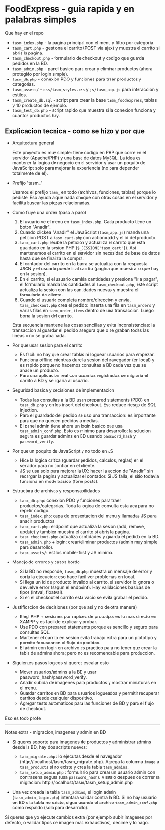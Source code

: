 # FoodExpress - guia rapida y en palabras simples

Que hay en el repo

- `tasm_index.php` - la pagina principal con el menu y filtro por categoria.
- `tasm_cart.php` - gestiona el carrito (POST via ajax) y muestra el carrito si abris la pagina.
- `tasm_checkout.php` - formulario de checkout y codigo que guarda pedidos en la BD.
- `tasm_admin.php` - panel basico para crear y eliminar productos (ahora protegido por login simple).
- `tasm_db.php` - conexion PDO y funciones para traer productos y categorias.
- `tasm_assets/` - `css/tasm_styles.css` y `js/tasm_app.js` para interaccion y estilos.
- `tasm_create_db.sql` - script para crear la base `tasm_foodexpress`, tablas y 10 productos de ejemplo.
- `tasm_test_db.php` - script rapido que muestra si la conexion funciona y cuantos productos hay.

## Explicacion tecnica - como se hizo y por que

- Arquitectura general

   Este proyecto es muy simple: tiene codigo en PHP que corre en el servidor (Apache/PHP) y una base de datos MySQL. La idea es mantener la logica de negocio en el servidor y usar un poquito de JavaScript solo para mejorar la experiencia (no para depender totalmente de el).

- Prefijo "tasm_"

   Usamos el prefijo `tasm_` en todo (archivos, funciones, tablas) porque lo pediste. Eso ayuda a que nada choque con otras cosas en el servidor y facilita buscar las piezas relacionadas.

- Como fluye una orden (paso a paso)

   1) El usuario ve el menu en `tasm_index.php`. Cada producto tiene un boton "Anadir".
   2) Cuando clickea "Anadir" el JavaScript (`tasm_app.js`) manda una peticion POST a `tasm_cart.php` con action=add y el id del producto.
   3) `tasm_cart.php` recibe la peticion y actualiza el carrito que esta guardado en la sesion PHP (`$_SESSION['tasm_cart']`). Asi mantenemos el carrito en el servidor sin necesidad de base de datos hasta que se finaliza la compra.
   4) El contador del carrito en la barra se actualiza con la respuesta JSON y el usuario puede ir al carrito (pagina que muestra lo que hay en la sesion).
   5) En el carrito, si el usuario cambia cantidades y presiona "Ir a pagar", el formulario manda las cantidades al `tasm_checkout.php`, este script actualiza la sesion con las cantidades nuevas y muestra el formulario de cliente.
   6) Cuando el usuario completa nombre/direccion y envia, `tasm_checkout.php` crea el pedido: inserta una fila en `tasm_orders` y varias filas en `tasm_order_items` dentro de una transaccion. Luego borra la sesion del carrito.

   Esta secuencia mantiene las cosas sencillas y evita inconsistencias: la transaccion al guardar el pedido asegura que o se graban todas las lineas o no se graba nada.

- Por que usar sesion para el carrito

   - Es facil: no hay que crear tablas ni loguear usuarios para empezar.
   - Funciona offline mientras dure la sesion del navegador (en local) y es rapido porque no hacemos consultas a BD cada vez que se anade un producto.
   - Para una aplicacion real con usuarios registrados se migraria el carrito a BD y se ligaria al usuario.

- Seguridad basica y decisiones de implementacion

   - Todas las consultas a la BD usan prepared statements (PDO) en `tasm_db.php` y en los insert del checkout. Eso reduce riesgo de SQL injection.
   - Para el guardado del pedido se uso una transaccion: es importante para que no queden pedidos a medias.
   - El panel admin tiene ahora un login basico que usa `tasm_admin_conf.php`. Esto es minimo para desarrollo; la solucion segura es guardar admins en BD usando `password_hash` y `password_verify`.

- Por que un poquito de JavaScript y no todo en JS

   - Hice la logica critica (guardar pedidos, calculos, reglas) en el servidor para no confiar en el cliente.
   - JS se usa solo para mejorar la UX: hacer la accion de "Anadir" sin recargar la pagina y actualizar el contador. Si JS falla, el sitio todavia funciona en modo basico (form posts).

- Estructura de archivos y responsabilidades

   - `tasm_db.php`: conexion PDO y funciones para traer productos/categorias. Toda la logica de consulta esta aca para no repetir codigo.
   - `tasm_index.php`: capa de presentacion del menu y llamadas JS para anadir productos.
   - `tasm_cart.php`: endpoint que actualiza la sesion (add, remove, update) y tambien muestra el carrito si abris la pagina.
   - `tasm_checkout.php`: actualiza cantidades y guarda el pedido en la BD.
   - `tasm_admin.php` + login: crear/eliminar productos (admin muy simple para desarrollo).
   - `tasm_assets/`: estilos mobile-first y JS minimo.

- Manejo de errores y casos borde

   - Si la BD no responde, `tasm_db.php` muestra un mensaje de error y corta la ejecucion: eso hace facil ver problemas en local.
   - Si llega un id de producto invalido al carrito, el servidor lo ignora o devuelve error (segun el endpoint). Hay validaciones basicas de tipos (intval, floatval).
   - Si en el checkout el carrito esta vacio se evita grabar el pedido.

- Justificacion de decisiones (por que asi y no de otra manera)

   - Elegi PHP + sesiones por rapidez de prototipo: es lo mas directo en XAMPP y es facil de explicar y probar.
   - Use PDO con prepared statements porque es sencillo y seguro para consultas SQL.
   - Mantener el carrito en sesion evita trabajo extra para un prototipo y permite focusear en el flujo de pedidos.
   - El admin con login en archivo es practico para no tener que crear la tabla de admins ahora; pero no es recomendable para produccion.

- Siguientes pasos logicos si queres escalar esto

   - Mover usuarios/admins a la BD y usar password_hash/password_verify.
   - Añadir subida de imagenes para productos y mostrar miniaturas en el menu.
   - Guardar carritos en BD para usuarios logueados y permitir recuperar carritos desde cualquier dispositivo.
   - Agregar tests automaticos para las funciones de BD y para el flujo de checkout.

Eso es todo profe

---

Notas extra - migracion, imagenes y admin en BD

- Si queres soporte para imagenes de productos y administrar admins desde la BD, hay dos scripts nuevos:
   - `tasm_migrate.php` : lo ejecutas desde el navegador (http://localhost/tasm/tasm_migrate.php). Agrega la columna `image` a `tasm_products` si no existe y crea la tabla `tasm_admins`.
   - `tasm_setup_admin.php` : formulario para crear un usuario admin con contraseña segura (usa `password_hash`). Visitalo despues de correr la migracion: http://localhost/tasm/tasm_setup_admin.php

- Una vez creada la tabla `tasm_admins`, el login admin (`tasm_admin_login.php`) intentara validar contra la BD. Si no hay usuario en BD o la tabla no existe, sigue usando el archivo `tasm_admin_conf.php` como respaldo (solo para desarrollo).

Si queres que yo ejecute cambios extra (por ejemplo subir imagenes por defecto, o validar tipos de imagen mas exhaustivos), decime y lo hago.

